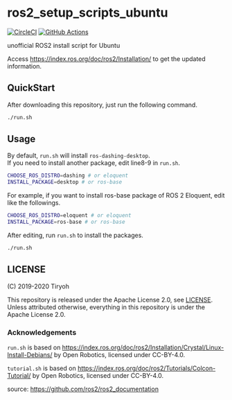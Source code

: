 # ros2_setup_scripts_ubuntu

[![CircleCI](https://circleci.com/gh/Tiryoh/ros2_setup_scripts_ubuntu/tree/master.svg?style=svg)](https://circleci.com/gh/Tiryoh/ros2_setup_scripts_ubuntu/tree/master)
[![GitHub Actions](https://github.com/Tiryoh/ros2_setup_scripts_ubuntu/workflows/ROS2%20install%20test/badge.svg)](https://github.com/Tiryoh/ros2_setup_scripts_ubuntu/actions?query=workflow%3A%22ROS2+install+test%22)

unofficial ROS2 install script for Ubuntu

Access https://index.ros.org/doc/ros2/Installation/ to get the updated information.

## QuickStart

After downloading this repository, just run the following command.

```sh
./run.sh
```

## Usage

By default, `run.sh` will install `ros-dashing-desktop`.   
If you need to install another package, edit line8-9 in `run.sh`.

```sh
CHOOSE_ROS_DISTRO=dashing # or eloquent
INSTALL_PACKAGE=desktop # or ros-base
```

For example, if you want to install ros-base package of ROS 2 Eloquent,
edit like the followings.

```sh
CHOOSE_ROS_DISTRO=eloquent # or eloquent
INSTALL_PACKAGE=ros-base # or ros-base
```

After editing, run `run.sh` to install the packages.

```sh
./run.sh
```

## LICENSE

(C) 2019-2020 Tiryoh

This repository is released under the Apache License 2.0, see [LICENSE](./LICENSE).  
Unless attributed otherwise, everything in this repository is under the Apache License 2.0.

### Acknowledgements

`run.sh` is based on https://index.ros.org/doc/ros2/Installation/Crystal/Linux-Install-Debians/
by Open Robotics, licensed under CC-BY-4.0.  

`tutorial.sh` is based on https://index.ros.org/doc/ros2/Tutorials/Colcon-Tutorial/
by Open Robotics, licensed under CC-BY-4.0.  

source: https://github.com/ros2/ros2_documentation
